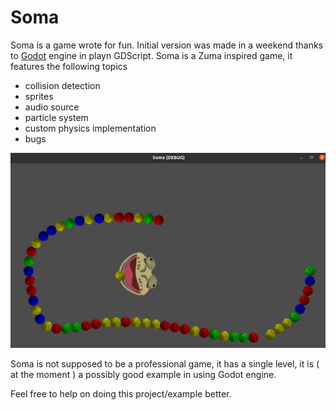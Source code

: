 # Soma
Soma is a game wrote for fun. Initial version was made in a weekend thanks to [Godot](https://godotengine.org/) engine in playn GDScript.
Soma is a Zuma inspired game, it features the following topics

- collision detection
- sprites
- audio source
- particle system
- custom physics implementation
- bugs


![Screenshot](https://github.com/FelicePollano/Soma/blob/main/Screenshot%20from%202022-12-04%2009-29-42.png)


Soma is not supposed to be a professional game, it has a single level, it is ( at the moment ) a possibly good example in using Godot engine.

Feel free to help on doing this project/example better.


